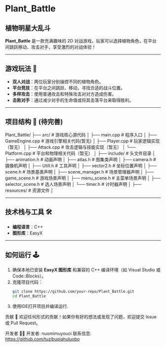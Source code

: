 # Plant_Battle  
## 植物明星大乱斗  

**Plant_Battle** 是一款充满趣味的 2D 对战游戏，玩家可以选择植物角色，在平台间跳跃移动、攻击对手，享受激烈的对战体验！  

---

## 游戏玩法 🌱  
- **双人对战**：两位玩家分别操控不同的植物角色。  
- **平台竞技**：在平台之间跳跃、移动，寻找合适的战斗位置。  
- **多样攻击**：使用普通攻击和特殊攻击对对方造成伤害。  
- **击败对手**：通过减少对手的生命值或将其击落平台来取得胜利。  

---

## 项目结构 📁  (待完善)
Plant_Battle/
├── src/ # 游戏核心源代码
│ ├── main.cpp # 程序入口
│ ├── GameEngine.cpp # 游戏引擎相关代码(暂无)
│ ├── Player.cpp # 玩家逻辑实现（暂无）
│ ├── Attack.cpp # 攻击逻辑与技能实现（暂无）
│ └── Platform.cpp # 平台和物理相关代码（暂无）
│
├── include/ # 头文件目录
│ ├── animation.h # 动画声明
│ ├── atlas.h # 图集类声明
│ ├── camera.h # 摄像机声明
│ ├── Utill.h # 工具声明
│ ├── vector2.h # 坐标位置声明
│ ├── scene.h # 场景基类声明
│ ├── scene_manager.h # 场景管理器声明
│ ├── game_scene.h # 游戏场景声明
│ ├── menu_scene.h # 主菜单场景声明
│ ├── selector_scene.h # 选人场景声明
│ └── timer.h # 计时器声明
│
├── resources/ # 资源文件
│

---

## 技术栈与工具 🛠️  
- **编程语言**：C++  
- **图形库**：EasyX  

---

## 如何运行 🕹️  
1. 确保本地已安装 **EasyX 图形库** 和兼容的 C++ 编译环境（如 Visual Studio 或 Code::Blocks）。  
2. 克隆项目代码：  
   ```bash
   git clone https://github.com/your-repo/Plant_Battle.git
   cd Plant_Battle
3. 使用IDE打开项目并编译运行.




贡献 🙌
欢迎任何形式的贡献！如果你有好的想法或发现了问题，欢迎提交 Issue 或 Pull Request。


开发者 👨‍💻
开发者: nuomimuyouci
联系信息: https://github.com/tuzibuqiahuluobo
